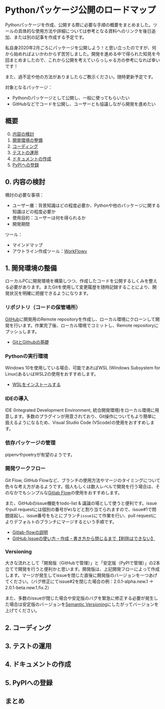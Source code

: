 # Pythonパッケージ公開のロードマップ

Pythonパッケージを作成、公開する際に必要な手順の概要をまとめました。ツールの具体的な使用方法や詳細については参考となる資料へのリンクを後日追加、または別の記事を作成する予定です。

私自身2020年2月ごろにパッケージを公開しよう！と思い立ったのですが、何から始めればよいかわからず苦労しました。開発を進める中で得られた知見を今回まとめましたので、これから公開を考えていらっしゃる方の参考になれば幸いです！

また、過不足や他の方法がありましたらご教示ください。随時更新予定です。

対象となるパッケージ：
- Pythonのパッケージとして公開し、一般に使ってもらいたい
- GitHubなどでコードを公開し、ユーザーとも協議しながら開発を進めたい


## 概要

0. [内容の検討](#0-内容の検討)
1. [開発環境の整備](#1-開発環境の整備)
2. [コーディング](#2-コーディング)
3. [テストの運用](#3-テストの運用)
4. [ドキュメントの作成](#4-ドキュメントの作成)
5. [PyPIへの登録](#5-pypiへの登録)

## 0. 内容の検討
検討の必要な事項：
- ユーザー層：背景知識はどの程度必要か、Pythonや他のパッケージに関する知識はどの程度必要か
- 使用目的：ユーザーは何を得られるか
- 開発期間

ツール：
- マインドマップ
- アウトライン作成ツール：[WorkFlowy](https://workflowy.com/)


## 1. 開発環境の整備
ローカルPCに開発環境を構築しつつ、作成したコードを公開するしくみを整える必要があります。またGitを使用して変更履歴を随時記録することにより、開発状況を明確に把握できるようになります。

### リポジトリ（コードの保管場所）
[GitHub](https://github.com/)に開発用のRemote repositoryを作成し、ローカル環境にクローンして開発を行います。作業完了後、ローカル環境でコミットし、Remote repositoryにプッシュします。

- [GitとGithubの基礎](https://qiita.com/kibinag0/items/ec6583e4e7608c4d2add)

### Pythonの実行環境
Windows 10を使用している場合、可能であればWSL (Windows Subsystem for Linux)あるいはWSL2の使用をおすすめします。

- [WSLをインストールする](https://qiita.com/matarillo/items/61a9ead4bfe2868a0b86)

### IDEの導入
IDE (Integrated Development Environment, 統合開発環境)をローカル環境に用意します。多数のプラグインが用意されており、Git操作についてもより簡単に扱えるようになるため、Visual Studio Code (VScode)の使用をおすすめします。

### 依存パッケージの管理
pipenvやpoetryが有望のようです。

### 開発ワークフロー
Git Flow, GitHub Flowなど、ブランチの使用方法やマージのタイミングについて色々な考え方があるようです。個人もしくは数人レベルで開発を行う場合は、そのなかでもシンプルな[Gitlab Flow](https://docs.gitlab.com/ee/topics/gitlab_flow.html)の使用をおすすめします。

また、GitHubのissue機能をtodo-list & 議論の場として使うと便利です。issueやpull requestには個別の番号が`#1`などと割り当てられますので、issue#1で問題提起し、issue番号をもとにブランチ`issue1`にて作業を行い、pull requestによりデフォルトのブランチにマージするという手順です。

- [Gitlab-flowの説明](https://qiita.com/tlta-bkhn/items/f2950aaf00bfb6a8c30d)
- [GitHub Issueの使い方 – 作成・書き方から閉じるまで【削除はできない】](https://howpon.com/8168)


### Versioning
大きな流れとして「開発版（GitHubで管理）」と「安定版（PyPIで管理）」の2本立てで開発を行うと便利かと思います。開発版は、上記開発フローによって作成します。マージが発生してissueを閉じた直後に開発版のバージョンを一つあげてください。（バグ修正にてissue#2を閉じた場合の例：2.0.1-alpha.new.1 → 2.0.1-beta.new.1.fix.2）

また、多数のissueが閉じた場合や安定版のバグを緊急に修正する必要が発生した場合は安定版のバージョンを[Semantic Versioning](https://semver.org/lang/ja/)にしたがってバージョンを上げてください。


## 2. コーディング

## 3. テストの運用

## 4. ドキュメントの作成

## 5. PyPIへの登録

## まとめ
